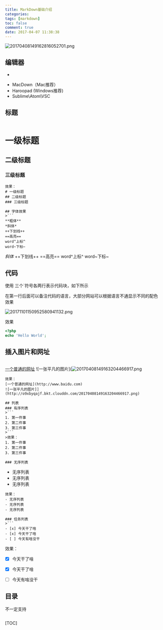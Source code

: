 ```yaml
---
title: MarkDown基础介绍
categories:
tags: [markdown]
toc: false
comment: true
date: 2017-04-07 11:38:38
---
```



![20170408149162816052701.png](http://o9xbyqajf.bkt.clouddn.com/20170408149162816052701.png)



<!--more-->

## 编辑器
- ~~~Mou~~~
- MacDown（Mac推荐）
- Haroopad (Windows推荐)
- Sublime\Atom\VSC

## 标题

>```
# 一级标题
## 二级标题
### 三级标题
```
效果：
# 一级标题
## 二级标题
### 三级标题

## 字体效果
>```
**粗体**
*斜体*
++下划线++
==高亮==
word^上标^
word~下标~
```
*斜体*
++下划线++
==高亮==
word^上标^
word~下标~

## 代码

使用 三个`符号各两行表示代码块，如下所示

在第一行后面可以备注代码的语言，大部分网站可以根据语言不通显示不同的配色效果

![20171101150952580941132.png](http://o9xbyqajf.bkt.clouddn.com/20171101150952580941132.png)

效果

``` php
<?php
echo 'Hello World';
```



## 插入图片和网址
>```
[一个普通的网址](http://www.baidu.com)
![一张平凡的图片](![20170408149163204466917.png](http://o9xbyqajf.bkt.clouddn.com/20170408149163204466917.png)
```
效果：
[一个普通的网址](http://www.baidu.com)
![一张平凡的图片]](http://o9xbyqajf.bkt.clouddn.com/20170408149163204466917.png)

## 列表
### 有序列表
>```
1. 第一件事
2. 第二件事
3. 第三件事
>```
>效果：
1. 第一件事
2. 第二件事
3. 第三件事

### 无序列表
```
- 无序列表
- 无序列表
- 无序列表
```
效果：
- 无序列表
- 无序列表
- 无序列表

### 任务列表
>```
- [x] 今天干了啥
- [x] 今天干了啥
- [ ] 今天有啥没干
```
效果：
- [x] 今天干了啥
- [x] 今天干了啥
- [ ] 今天有啥没干




## 目录
不一定支持

>```
[TOC]
```
 